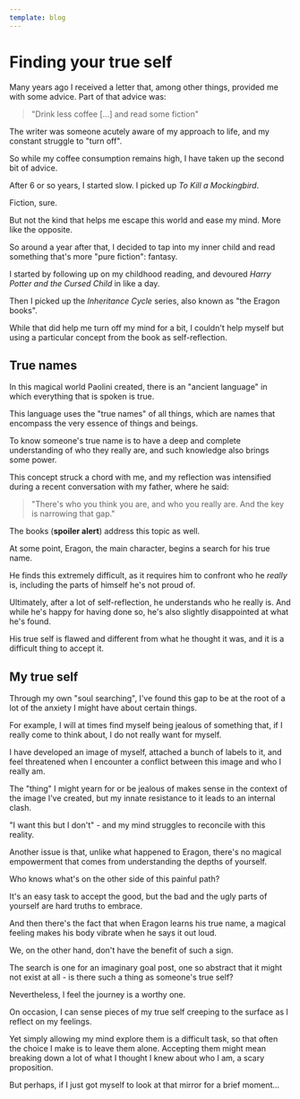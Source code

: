 ```yaml
---
template: blog
---
```


# Finding your true self

Many years ago I received a letter that, among other things, provided me with some advice. Part of that advice was:

<blockquote>

"Drink less coffee [...] and read some fiction"

</blockquote>

The writer was someone acutely aware of my approach to life, and my constant struggle to "turn off".

So while my coffee consumption remains high, I have taken up the second bit of advice. 

After 6 or so years, I started slow. I picked up _To Kill a Mockingbird_. 

Fiction, sure. 

But not the kind that helps me escape this world and ease my mind. More like the opposite.

So around a year after that, I decided to tap into my inner child and read something that's more "pure fiction": fantasy.

I started by following up on my childhood reading, and devoured _Harry Potter and the Cursed Child_ in like a day.

Then I picked up the _Inheritance Cycle_ series, also known as "the Eragon books".

While that did help me turn off my mind for a bit, I couldn't help myself but using a particular concept from the book as self-reflection.

## True names

In this magical world Paolini created, there is an "ancient language" in which everything that is spoken is true.

This language uses the "true names" of all things, which are names that encompass the very essence of things and beings. 

To know someone's true name is to have a deep and complete understanding of who they really are, and such knowledge also brings some power.

This concept struck a chord with me, and my reflection was intensified during a recent conversation with my father, where he said:

<blockquote>

"There's who you think you are, and who you really are. And the key is narrowing that gap."

</blockquote>

The books (**spoiler alert**) address this topic as well.

At some point, Eragon, the main character, begins a search for his true name.

He finds this extremely difficult, as it requires him to confront who he _really_ is, including the parts of himself he's not proud of. 

Ultimately, after a lot of self-reflection, he understands who he really is. And while he's happy for having done so, he's also slightly disappointed at what he's found. 

His true self is flawed and different from what he thought it was, and it is a difficult thing to accept it.

## My true self

Through my own "soul searching", I've found this gap to be at the root of a lot of the anxiety I might have about certain things.

For example, I will at times find myself being jealous of something that, if I really come to think about, I do not really want for myself.

I have developed an image of myself, attached a bunch of labels to it, and feel threatened when I encounter a conflict between this image and who I really am. 

The "thing" I might yearn for or be jealous of makes sense in the context of the image I've created, but my innate resistance to it leads to an internal clash.

"I want this but I don't" - and my mind struggles to reconcile with this reality.

Another issue is that, unlike what happened to Eragon, there's no magical empowerment that comes from understanding the depths of yourself. 

Who knows what's on the other side of this painful path? 

It's an easy task to accept the good, but the bad and the ugly parts of yourself are hard truths to embrace. 

And then there's the fact that when Eragon learns his true name, a magical feeling makes his body vibrate when he says it out loud.

We, on the other hand, don't have the benefit of such a sign.

The search is one for an imaginary goal post, one so abstract that it might not exist at all - is there such a thing as someone's true self?

Nevertheless, I feel the journey is a worthy one. 

On occasion, I can sense pieces of my true self creeping to the surface as I reflect on my feelings. 

Yet simply allowing my mind explore them is a difficult task, so that often the choice I make is to leave them alone. Accepting them might mean breaking down a lot of what I thought I knew about who I am, a scary proposition.

But perhaps, if I just got myself to look at that mirror for a brief moment...